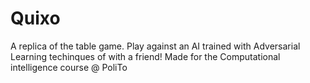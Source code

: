# Quixo
A replica of the table game. Play against an AI trained with Adversarial Learning techinques of with a friend! Made for the Computational intelligence course @ PoliTo
